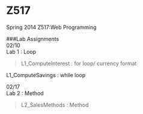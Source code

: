 Z517
====

Spring 2014 Z517:Web Programming

###Lab Assignments     
02/10   
Lab 1 : Loop
>L1_ComputeInterest : for loop/ currency format    
>
L1_ComputeSavings : while loop    

02/17    
Lab 2 : Method    
>L2_SalesMethods : Method
